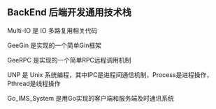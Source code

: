 ## BackEnd 后端开发通用技术栈

Multi-IO 是 IO 多路复用相关代码

GeeGin 是实现的一个简单Gin框架

GeeRPC 是实现的一个简单RPC远程调用机制

UNP 是 Unix 系统编程，其中IPC是进程间通信机制，Process是进程操作，Pthread是线程操作

Go_IMS_System 是用Go实现的客户端和服务端及时通讯系统
